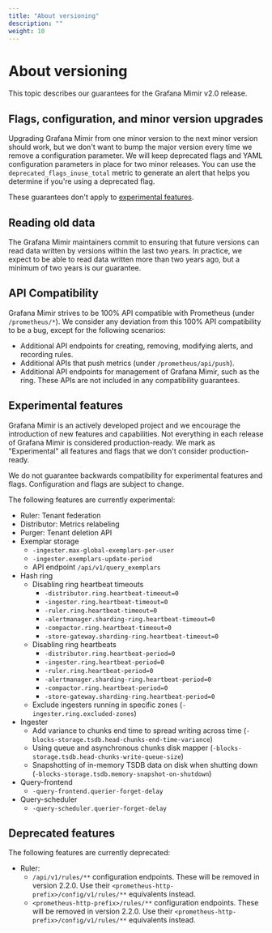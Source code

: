 ```yaml
---
title: "About versioning"
description: ""
weight: 10
---
```


# About versioning

This topic describes our guarantees for the Grafana Mimir v2.0 release.

## Flags, configuration, and minor version upgrades

Upgrading Grafana Mimir from one minor version to the next minor version should work, but we don't want to bump the major version every time we remove a configuration parameter. 
We will keep deprecated flags and YAML configuration parameters in place for two minor releases. 
You can use the `deprecated_flags_inuse_total` metric to generate an alert that helps you determine if you're using a deprecated flag.

These guarantees don't apply to [experimental features](#experimental-features).

## Reading old data

The Grafana Mimir maintainers commit to ensuring that future versions can read data written by versions within the last two years. 
In practice, we expect to be able to read data written more than two years ago, but a minimum of two years is our guarantee.

## API Compatibility

Grafana Mimir strives to be 100% API compatible with Prometheus (under `/prometheus/*`). 
We consider any deviation from this 100% API compatibility to be a bug, except for the following scenarios:

- Additional API endpoints for creating, removing, modifying alerts, and recording rules.
- Additional APIs that push metrics (under `/prometheus/api/push`).
- Additional API endpoints for management of Grafana Mimir, such as the ring. These APIs are not included in any compatibility guarantees.

## Experimental features

Grafana Mimir is an actively developed project and we encourage the introduction of new features and capabilities.
Not everything in each release of Grafana Mimir is considered production-ready. 
We mark as "Experimental" all features and flags that we don't consider production-ready.

We do not guarantee backwards compatibility for experimental features and flags. 
Configuration and flags are subject to change.

The following features are currently experimental:

- Ruler: Tenant federation
- Distributor: Metrics relabeling
- Purger: Tenant deletion API
- Exemplar storage
  - `-ingester.max-global-exemplars-per-user`
  - `-ingester.exemplars-update-period`
  - API endpoint `/api/v1/query_exemplars`
- Hash ring
  - Disabling ring heartbeat timeouts
    - `-distributor.ring.heartbeat-timeout=0`
    - `-ingester.ring.heartbeat-timeout=0`
    - `-ruler.ring.heartbeat-timeout=0`
    - `-alertmanager.sharding-ring.heartbeat-timeout=0`
    - `-compactor.ring.heartbeat-timeout=0`
    - `-store-gateway.sharding-ring.heartbeat-timeout=0`
  - Disabling ring heartbeats
    - `-distributor.ring.heartbeat-period=0`
    - `-ingester.ring.heartbeat-period=0`
    - `-ruler.ring.heartbeat-period=0`
    - `-alertmanager.sharding-ring.heartbeat-period=0`
    - `-compactor.ring.heartbeat-period=0`
    - `-store-gateway.sharding-ring.heartbeat-period=0`
  - Exclude ingesters running in specific zones (`-ingester.ring.excluded-zones`)
- Ingester
  - Add variance to chunks end time to spread writing across time (`-blocks-storage.tsdb.head-chunks-end-time-variance`)
  - Using queue and asynchronous chunks disk mapper (`-blocks-storage.tsdb.head-chunks-write-queue-size`)
  - Snapshotting of in-memory TSDB data on disk when shutting down (`-blocks-storage.tsdb.memory-snapshot-on-shutdown`)
- Query-frontend
  - `-query-frontend.querier-forget-delay`
- Query-scheduler
  - `-query-scheduler.querier-forget-delay`

## Deprecated features

The following features are currently deprecated:

- Ruler:
  - `/api/v1/rules/**` configuration endpoints. These will be removed in version 2.2.0. Use their `<prometheus-http-prefix>/config/v1/rules/**` equivalents instead.
  - `<prometheus-http-prefix>/rules/**` configuration endpoints. These will be removed in version 2.2.0. Use their `<prometheus-http-prefix>/config/v1/rules/**` equivalents instead.
